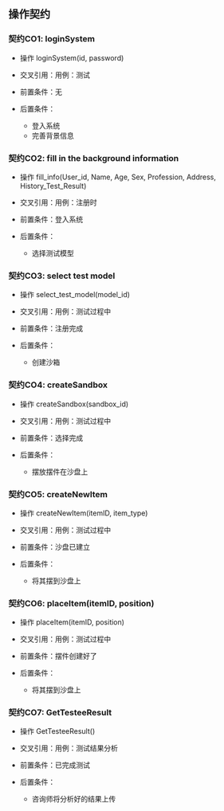 ## 操作契约

### 契约CO1: loginSystem

- 操作 loginSystem(id, password)

- 交叉引用：用例：测试

- 前置条件：无

- 后置条件：  
  - 登入系统
  - 完善背景信息

### 契约CO2: fill in the background information

- 操作 fill_info(User_id, Name, Age, Sex, Profession, Address, History_Test_Result)

- 交叉引用：用例：注册时

- 前置条件：登入系统

- 后置条件：  
  - 选择测试模型

### 契约CO3: select test model

- 操作 select_test_model(model_id)

- 交叉引用：用例：测试过程中

- 前置条件：注册完成

- 后置条件：  
  - 创建沙箱

### 契约CO4: createSandbox

- 操作 createSandbox(sandbox_id)

- 交叉引用：用例：测试过程中

- 前置条件：选择完成

- 后置条件：  
  - 摆放摆件在沙盘上

### 契约CO5: createNewItem

- 操作 createNewItem(itemID, item_type)

- 交叉引用：用例：测试过程中

- 前置条件：沙盘已建立

- 后置条件：  
  - 将其摆到沙盘上

### 契约CO6: placeItem(itemID, position)

- 操作 placeItem(itemID, position)

- 交叉引用：用例：测试过程中

- 前置条件：摆件创建好了

- 后置条件：  
  - 将其摆到沙盘上

### 契约CO7: GetTesteeResult

- 操作 GetTesteeResult()

- 交叉引用：用例：测试结果分析

- 前置条件：已完成测试

- 后置条件：  
  - 咨询师将分析好的结果上传